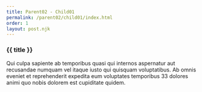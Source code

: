 ```yaml
---
title: Parent02 - Child01
permalink: /parent02/child01/index.html
order: 1
layout: post.njk
---
```


### {{ title }}

Qui culpa sapiente ab temporibus quasi qui internos aspernatur aut recusandae numquam vel itaque iusto qui quisquam voluptatibus. Ab omnis eveniet et reprehenderit expedita eum voluptates temporibus 33 dolores animi quo nobis dolorem est cupiditate quidem.
